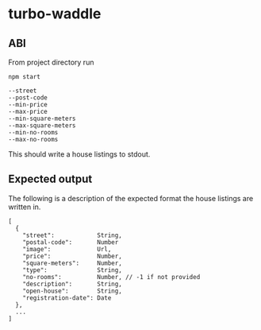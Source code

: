 # turbo-waddle

## ABI

From project directory run

```shell
npm start 

--street
--post-code
--min-price
--max-price
--min-square-meters
--max-square-meters
--min-no-rooms
--max-no-rooms
```

This should write a house listings to stdout.

## Expected output

The following is a description of the expected format the house listings are written in.

```
[
  {
    "street":            String,
    "postal-code":       Number
    "image":             Url,
    "price":             Number,
    "square-meters":     Number,
    "type":              String,
    "no-rooms":          Number, // -1 if not provided
    "description":       String,
    "open-house":        String,
    "registration-date": Date
  },
  ...
]
```
